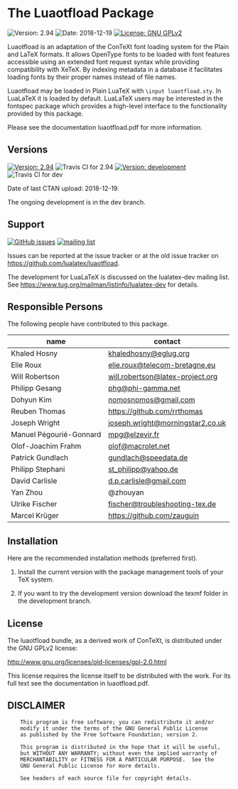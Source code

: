 # The Luaotfload Package

![Version: 2.94](https://img.shields.io/badge/current_version-2.94-blue.svg?style=flat-square)
![Date: 2018-12-19](https://img.shields.io/badge/date-2018--12--19-blue.svg?style=flat-square)
[![License: GNU GPLv2](https://img.shields.io/badge/license-GNU_GPLv2-blue.svg?style=flat-square)](http://www.gnu.org/licenses/old-licenses/gpl-2.0.html)


Luaotfload is an adaptation of the ConTeXt font loading system for the Plain
and LaTeX formats. It allows OpenType fonts to be loaded with font features
accessible using an extended font request syntax while providing compatibility
with XeTeX. By indexing metadata in a database it facilitates loading fonts by
their proper names instead of file names.

Luaotfload may be loaded in Plain LuaTeX with `\input luaotfload.sty`. 
In LuaLaTeX it is loaded by default. LuaLaTeX users may be interested in
the fontspec package which provides a high-level interface to the functionality
provided by this package.

Please see the documentation luaotfload.pdf for more information.

## Versions

[![Version: 2.94](https://img.shields.io/badge/version-2.94-blue.svg?style=flat-square)](https://travis-ci.com/u-fischer/luaotfload/)
![Travis CI for 2.94](https://img.shields.io/travis/com/u-fischer/luaotfload/master.svg?style=flat-square)
[![Version: development](https://img.shields.io/badge/version-dev-blue.svg?style=flat-square)](https://travis-ci.com/u-fischer/luaotfload/branches)
![Travis CI for dev](https://img.shields.io/travis/com/u-fischer/luaotfload/dev.svg?style=flat-square)


Date of last CTAN upload: 2018-12-19. 

The ongoing development is in the dev branch. 
 
## Support
[![GitHub issues](https://img.shields.io/badge/github-issues-blue.svg?style=flat-square)](https://github.com/u-fischer/luaotfload/issues) 
[![mailing list](https://img.shields.io/badge/mailing_list-lualatex--dev-blue.svg?style=flat-square)](https://www.tug.org/mailman/listinfo/lualatex-dev) 


Issues can be reported at the issue tracker or at the old issue tracker on 
<https://github.com/lualatex/luaotfload>. 


The development for LuaLaTeX is discussed on the lualatex-dev mailing list. See
<https://www.tug.org/mailman/listinfo/lualatex-dev> for details.


## Responsible Persons

The following people have contributed to this package.

|name |contact |
|---|---|
|Khaled Hosny      |       <khaledhosny@eglug.org>            |
|Elie Roux         |       <elie.roux@telecom-bretagne.eu>    |
|Will Robertson    |       <will.robertson@latex-project.org> | 
|Philipp Gesang    |       <phg@phi-gamma.net>                |
|Dohyun Kim        |       <nomosnomos@gmail.com>             |
|Reuben Thomas     |       <https://github.com/rrthomas>      |
|Joseph Wright     |       <joseph.wright@morningstar2.co.uk> |
|Manuel Pégourié-Gonnard|  <mpg@elzevir.fr>                   |
|Olof-Joachim Frahm|       <olof@macrolet.net>                |  
|Patrick Gundlach  |       <gundlach@speedata.de>             |
|Philipp Stephani  |       <st_philipp@yahoo.de>              |
|David Carlisle    |       <d.p.carlisle@gmail.com>           |
|Yan Zhou          |       @zhouyan                           |
|Ulrike Fischer    |       <fischer@troubleshooting-tex.de>   |
|Marcel Krüger     |       <https://github.com/zauguin>       |

## Installation

Here are the recommended installation methods (preferred first).

1.  Install the current version with the package management tools of your TeX system. 

2.  If you want to try the development version download the texmf folder in the development branch. 


## License

The luaotfload bundle, as a derived work of ConTeXt, is distributed under the
GNU GPLv2 license:

   <http://www.gnu.org/licenses/old-licenses/gpl-2.0.html>

This license requires the license itself to be distributed with the work. For
its full text see the documentation in luaotfload.pdf.


##  DISCLAIMER

        This program is free software; you can redistribute it and/or
        modify it under the terms of the GNU General Public License
        as published by the Free Software Foundation; version 2.

        This program is distributed in the hope that it will be useful,
        but WITHOUT ANY WARRANTY; without even the implied warranty of
        MERCHANTABILITY or FITNESS FOR A PARTICULAR PURPOSE.  See the
        GNU General Public License for more details.

        See headers of each source file for copyright details.

